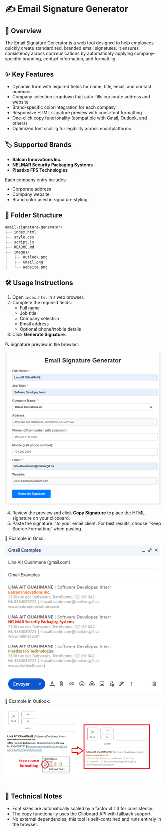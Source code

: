 # ✍️ Email Signature Generator

## 📌 Overview

The Email Signature Generator is a web tool designed to help employees quickly create standardized, branded email signatures. It ensures consistency across communications by automatically applying company-specific branding, contact information, and formatting.

## ✨ Key Features

- Dynamic form with required fields for name, title, email, and contact numbers
- Company selection dropdown that auto-fills corporate address and website
- Brand-specific color integration for each company
- Responsive HTML signature preview with consistent formatting
- One-click copy functionality (compatible with Gmail, Outlook, and others)
- Optimized font scaling for legibility across email platforms

## 🏷️ Supported Brands

- **Balcan Innovations Inc.**
- **NELMAR Security Packaging Systems**
- **Plastixx FFS Technologies**

Each company entry includes:
- Corporate address
- Company website
- Brand color used in signature styling

## 📁 Folder Structure

```text
email-signature-generator/
├── index.html
├── style.css
├── script.js
├── README.md
├── images/
│   ├── Outlook.png
│   ├── Gmail.png
│   └── Website.png
```

## 🛠️ Usage Instructions

1. Open `index.html` in a web browser.
2. Complete the required fields:
   - Full name
   - Job title
   - Company selection
   - Email address
   - Optional phone/mobile details
3. Click **Generate Signature**.

🔍 Signature preview in the browser:

<p align="center"> <img src="images/Website.png" alt="Website Preview" width="600"> </p>

4. Review the preview and click **Copy Signature** to place the HTML signature on your clipboard.
5. Paste the signature into your email client. For best results, choose “Keep Source Formatting” when pasting.

📧 Example in Gmail:

<p align="center"> <img src="images/Gmail.png" alt="Gmail Preview" width="600"> </p>
💼 Example in Outlook:

<p align="center"> <img src="images/Outlook.png" alt="Outlook Preview" width="600"> </p>

## 🧠 Technical Notes

- Font sizes are automatically scaled by a factor of 1.3 for consistency.
- The copy functionality uses the Clipboard API with fallback support.
- No external dependencies; this tool is self-contained and runs entirely in the browser.

